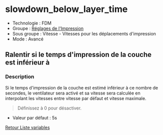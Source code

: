 # slowdown_below_layer_time

* Technologie : FDM
* Groupe : [Réglages de l'Impression](../print_settings/print_settings.md)
* Sous groupe : Vitesse - Vitesses pour les déplacements d'impression
* Mode : Avancé

## Ralentir si le temps d'impression de la couche est inférieur à

### Description

Si le temps d'impression de la couche est estimé inférieur à ce nombre de secondes, le ventilateur sera activé et sa vitesse sera calculée en interpolant les vitesses entre vitesse par défaut et vitesse maximale.

> Définissez à 0 pour désactiver.

* Valeur par défaut : 5s

[Retour Liste variables](variable_list.md)